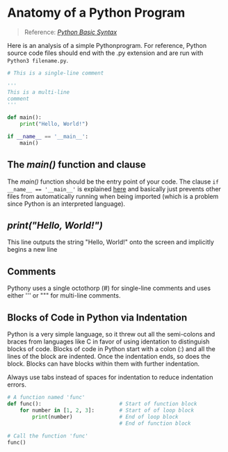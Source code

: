 # Anatomy of a Python Program
> Reference: [_Python Basic Syntax_](https://www.tutorialspoint.com/python/python_basic_syntax.htm) <br />

Here is an analysis of a simple Pythonprogram. For reference, Python source code files should end with the .py extension and are run with `Python3 filename.py`.
```Python
# This is a single-line comment

'''
This is a multi-line
comment
'''

def main():
    print("Hello, World!")

if __name__ == '__main__':
    main()
```

## The _main()_ function and clause
The _main()_ function should be the entry point of your code. The clause `if __name__ == '__main__'` is explained [here](https://stackoverflow.com/questions/419163/what-does-if-name-main-do) and basically just prevents other files from automatically running when being imported (which is a problem since Python is an interpreted language).

## _print("Hello, World!")_
This line outputs the string "Hello, World!" onto the screen and implicitly begins a new line

## Comments
Pythony uses a single octothorp (#) for single-line comments and uses either ''' or """ for multi-line comments.

## Blocks of Code in Python via Indentation
Python is a very simple language, so it threw out all the semi-colons and braces from languages like C in favor of using identation to distinguish blocks of code.
Blocks of code in Python start with a colon (:) and all the lines of the block are indented. Once the indentation ends, so does the block. Blocks can have blocks within
them with further indentation.

Always use tabs instead of spaces for indentation to reduce indentation errors.
```Python
# A function named 'func'
def func():                         # Start of function block
    for number in [1, 2, 3]:        # Start of of loop block
        print(number)               # End of loop block
                                    # End of function block
                                    
# Call the function 'func'
func()
```
